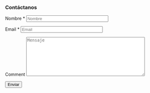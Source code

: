<main class="main">
	<div class="container">
		<section>
			<div id="form-wrapper" class="group">
				<div id="respond" class="comment-respond">
					<h3>Contáctanos</h3>
					<form action="https://formspree.io/mbjeqlep" method="POST" id="commentform" class="comment-form">
						<p class="comment-form-author">
							<label for="author" class="sr-only">Nombre
								<span class="required">*</span>
							</label>
							<input id="author" name="name" type="text" size="30" aria-required="true" placeholder="Nombre">
						</p>
						<p class="comment-form-email">
							<label for="email" class="sr-only">Email
								<span class="required">*</span>
							</label>
							<input id="email" name="email" type="email" size="30" aria-required="true" placeholder="Email">
						</p>
						<p class="comment-form-comment">
							<label for="mensaje" class="sr-only">Comment</label>
							<textarea id="mensaje" name="mensaje" cols="45" rows="8" aria-required="true" placeholder="Mensaje"></textarea>
						</p>
						<p class="form-submit">
							<input name="submit" type="submit" id="submit" value="Enviar">
						</p>
					</form>
				</div>
			</div>
		</section>
	</div>
</main>